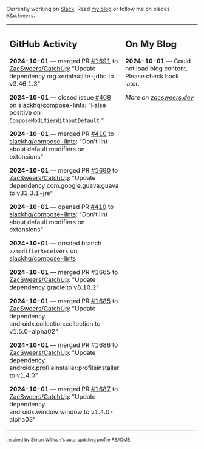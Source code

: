 Currently working on [Slack](https://slack.com/). Read [my blog](https://zacsweers.dev/) or follow me on places `@ZacSweers`.

<table><tr><td valign="top" width="60%">

## GitHub Activity
<!-- githubActivity starts -->
**2024-10-01** — merged PR [#1691](https://github.com/ZacSweers/CatchUp/pull/1691) to [ZacSweers/CatchUp](https://github.com/ZacSweers/CatchUp): "Update dependency org.xerial:sqlite-jdbc to v3.46.1.3"

**2024-10-01** — closed issue [#408](https://github.com/slackhq/compose-lints/issues/408) on [slackhq/compose-lints](https://github.com/slackhq/compose-lints): "False positive on `ComposeModifierWithoutDefault` "

**2024-10-01** — merged PR [#410](https://github.com/slackhq/compose-lints/pull/410) to [slackhq/compose-lints](https://github.com/slackhq/compose-lints): "Don't lint about default modifiers on extensions"

**2024-10-01** — merged PR [#1690](https://github.com/ZacSweers/CatchUp/pull/1690) to [ZacSweers/CatchUp](https://github.com/ZacSweers/CatchUp): "Update dependency com.google.guava:guava to v33.3.1-jre"

**2024-10-01** — opened PR [#410](https://github.com/slackhq/compose-lints/pull/410) to [slackhq/compose-lints](https://github.com/slackhq/compose-lints): "Don't lint about default modifiers on extensions"

**2024-10-01** — created branch `z/modifierReceivers` on [slackhq/compose-lints](https://github.com/slackhq/compose-lints)

**2024-10-01** — merged PR [#1665](https://github.com/ZacSweers/CatchUp/pull/1665) to [ZacSweers/CatchUp](https://github.com/ZacSweers/CatchUp): "Update dependency gradle to v8.10.2"

**2024-10-01** — merged PR [#1685](https://github.com/ZacSweers/CatchUp/pull/1685) to [ZacSweers/CatchUp](https://github.com/ZacSweers/CatchUp): "Update dependency androidx.collection:collection to v1.5.0-alpha02"

**2024-10-01** — merged PR [#1686](https://github.com/ZacSweers/CatchUp/pull/1686) to [ZacSweers/CatchUp](https://github.com/ZacSweers/CatchUp): "Update dependency androidx.profileinstaller:profileinstaller to v1.4.0"

**2024-10-01** — merged PR [#1687](https://github.com/ZacSweers/CatchUp/pull/1687) to [ZacSweers/CatchUp](https://github.com/ZacSweers/CatchUp): "Update dependency androidx.window:window to v1.4.0-alpha03"
<!-- githubActivity ends -->
</td><td valign="top" width="40%">

## On My Blog
<!-- blog starts -->
**2024-10-01** — Could not load blog content. Please check back later.
<!-- blog ends -->
_More on [zacsweers.dev](https://zacsweers.dev/)_
</td></tr></table>

<sub><a href="https://simonwillison.net/2020/Jul/10/self-updating-profile-readme/">Inspired by Simon Willison's auto-updating profile README.</a></sub>